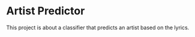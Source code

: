 # Artist Predictor

This project is about a classifier that predicts an artist based on the lyrics.

